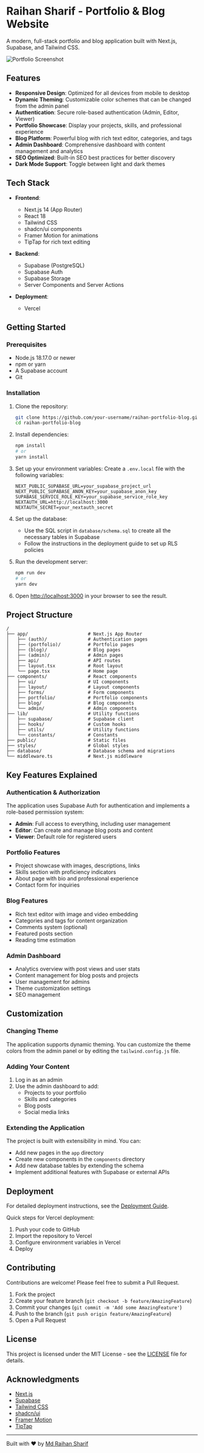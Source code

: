 # Raihan Sharif - Portfolio & Blog Website

A modern, full-stack portfolio and blog application built with Next.js, Supabase, and Tailwind CSS.

![Portfolio Screenshot](public/images/portfolio-screenshot.png)

## Features

- **Responsive Design**: Optimized for all devices from mobile to desktop
- **Dynamic Theming**: Customizable color schemes that can be changed from the admin panel
- **Authentication**: Secure role-based authentication (Admin, Editor, Viewer)
- **Portfolio Showcase**: Display your projects, skills, and professional experience
- **Blog Platform**: Powerful blog with rich text editor, categories, and tags
- **Admin Dashboard**: Comprehensive dashboard with content management and analytics
- **SEO Optimized**: Built-in SEO best practices for better discovery
- **Dark Mode Support**: Toggle between light and dark themes

## Tech Stack

- **Frontend**:

  - Next.js 14 (App Router)
  - React 18
  - Tailwind CSS
  - shadcn/ui components
  - Framer Motion for animations
  - TipTap for rich text editing

- **Backend**:

  - Supabase (PostgreSQL)
  - Supabase Auth
  - Supabase Storage
  - Server Components and Server Actions

- **Deployment**:
  - Vercel

## Getting Started

### Prerequisites

- Node.js 18.17.0 or newer
- npm or yarn
- A Supabase account
- Git

### Installation

1. Clone the repository:

   ```bash
   git clone https://github.com/your-username/raihan-portfolio-blog.git
   cd raihan-portfolio-blog
   ```

2. Install dependencies:

   ```bash
   npm install
   # or
   yarn install
   ```

3. Set up your environment variables:
   Create a `.env.local` file with the following variables:

   ```
   NEXT_PUBLIC_SUPABASE_URL=your_supabase_project_url
   NEXT_PUBLIC_SUPABASE_ANON_KEY=your_supabase_anon_key
   SUPABASE_SERVICE_ROLE_KEY=your_supabase_service_role_key
   NEXTAUTH_URL=http://localhost:3000
   NEXTAUTH_SECRET=your_nextauth_secret
   ```

4. Set up the database:

   - Use the SQL script in `database/schema.sql` to create all the necessary tables in Supabase
   - Follow the instructions in the deployment guide to set up RLS policies

5. Run the development server:

   ```bash
   npm run dev
   # or
   yarn dev
   ```

6. Open [http://localhost:3000](http://localhost:3000) in your browser to see the result.

## Project Structure

```
/
├── app/                      # Next.js App Router
│   ├── (auth)/               # Authentication pages
│   ├── (portfolio)/          # Portfolio pages
│   ├── (blog)/               # Blog pages
│   ├── (admin)/              # Admin pages
│   ├── api/                  # API routes
│   ├── layout.tsx            # Root layout
│   └── page.tsx              # Home page
├── components/               # React components
│   ├── ui/                   # UI components
│   ├── layout/               # Layout components
│   ├── forms/                # Form components
│   ├── portfolio/            # Portfolio components
│   ├── blog/                 # Blog components
│   └── admin/                # Admin components
├── lib/                      # Utility functions
│   ├── supabase/             # Supabase client
│   ├── hooks/                # Custom hooks
│   ├── utils/                # Utility functions
│   └── constants/            # Constants
├── public/                   # Static files
├── styles/                   # Global styles
├── database/                 # Database schema and migrations
└── middleware.ts             # Next.js middleware
```

## Key Features Explained

### Authentication & Authorization

The application uses Supabase Auth for authentication and implements a role-based permission system:

- **Admin**: Full access to everything, including user management
- **Editor**: Can create and manage blog posts and content
- **Viewer**: Default role for registered users

### Portfolio Features

- Project showcase with images, descriptions, links
- Skills section with proficiency indicators
- About page with bio and professional experience
- Contact form for inquiries

### Blog Features

- Rich text editor with image and video embedding
- Categories and tags for content organization
- Comments system (optional)
- Featured posts section
- Reading time estimation

### Admin Dashboard

- Analytics overview with post views and user stats
- Content management for blog posts and projects
- User management for admins
- Theme customization settings
- SEO management

## Customization

### Changing Theme

The application supports dynamic theming. You can customize the theme colors from the admin panel or by editing the `tailwind.config.js` file.

### Adding Your Content

1. Log in as an admin
2. Use the admin dashboard to add:
   - Projects to your portfolio
   - Skills and categories
   - Blog posts
   - Social media links

### Extending the Application

The project is built with extensibility in mind. You can:

- Add new pages in the `app` directory
- Create new components in the `components` directory
- Add new database tables by extending the schema
- Implement additional features with Supabase or external APIs

## Deployment

For detailed deployment instructions, see the [Deployment Guide](DEPLOYMENT.md).

Quick steps for Vercel deployment:

1. Push your code to GitHub
2. Import the repository to Vercel
3. Configure environment variables in Vercel
4. Deploy

## Contributing

Contributions are welcome! Please feel free to submit a Pull Request.

1. Fork the project
2. Create your feature branch (`git checkout -b feature/AmazingFeature`)
3. Commit your changes (`git commit -m 'Add some AmazingFeature'`)
4. Push to the branch (`git push origin feature/AmazingFeature`)
5. Open a Pull Request

## License

This project is licensed under the MIT License - see the [LICENSE](LICENSE) file for details.

## Acknowledgments

- [Next.js](https://nextjs.org/)
- [Supabase](https://supabase.com/)
- [Tailwind CSS](https://tailwindcss.com/)
- [shadcn/ui](https://ui.shadcn.com/)
- [Framer Motion](https://www.framer.com/motion/)
- [TipTap](https://tiptap.dev/)

---

Built with ♥ by [Md Raihan Sharif](https://github.com/Raihan-Sharif)
